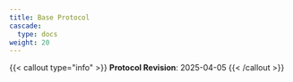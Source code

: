 ```yaml
---
title: Base Protocol
cascade:
  type: docs
weight: 20
---
```


{{< callout type="info" >}} **Protocol Revision**: 2025-04-05 {{< /callout >}}
